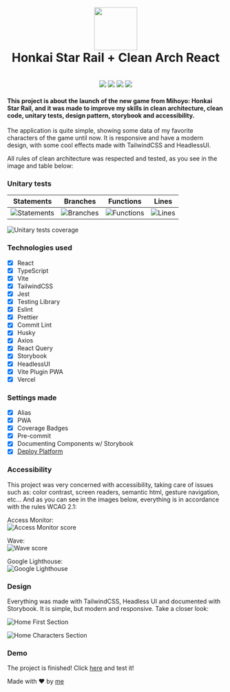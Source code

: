<h1 align="center">
  <img src="https://play-lh.googleusercontent.com/AsaeL9oWkGdjyDNwbmzsaYY_WxdPrmQVGUfgfzL4mhJteC1X3HdLib9bafnXaYr3WB8=w240-h480-rw" width="100">
  <br>
  Honkai Star Rail + Clean Arch React
</h1>

<p align="center">
  <br>
  <img src="https://img.shields.io/github/languages/top/LeoHPC/honkai-star-rail-clean-react">
  <img src="https://img.shields.io/github/issues/LeoHPC/honkai-star-rail-clean-react">
  <img src="https://img.shields.io/github/forks/LeoHPC/honkai-star-rail-clean-react">
  <img src="https://img.shields.io/github/stars/LeoHPC/honkai-star-rail-clean-react">
</p>

#### This project is about the launch of the new game from Mihoyo: Honkai Star Rail, and it was made to improve my skills in clean architecture, clean code, unitary tests, design pattern, storybook and accessibility.

The application is quite simple, showing some data of my favorite characters of the game until now. It is responsive and have a modern design, with some cool effects made with TailwindCSS and HeadlessUI.

All rules of clean architecture was respected and tested, as you see in the image and table below:

### Unitary tests

|                                        Statements                                        |                                       Branches                                       |                                       Functions                                        |                                     Lines                                      |
| :--------------------------------------------------------------------------------------: | :----------------------------------------------------------------------------------: | :------------------------------------------------------------------------------------: | :----------------------------------------------------------------------------: |
| ![Statements](https://img.shields.io/badge/statements-100%25-brightgreen.svg?style=flat) | ![Branches](https://img.shields.io/badge/branches-100%25-brightgreen.svg?style=flat) | ![Functions](https://img.shields.io/badge/functions-100%25-brightgreen.svg?style=flat) | ![Lines](https://img.shields.io/badge/lines-100%25-brightgreen.svg?style=flat) |

![Unitary tests coverage](https://gcdnb.pbrd.co/images/MXhRJ3AR4tIp.png?o=1 "Unitary tests coverage")

### Technologies used

- [x] React
- [x] TypeScript
- [x] Vite
- [x] TailwindCSS
- [x] Jest
- [x] Testing Library
- [x] Eslint
- [x] Prettier
- [x] Commit Lint
- [x] Husky
- [x] Axios
- [x] React Query
- [x] Storybook
- [x] HeadlessUI
- [x] Vite Plugin PWA
- [x] Vercel

### Settings made

- [x] Alias
- [x] PWA
- [x] Coverage Badges
- [x] Pre-commit
- [x] Documenting Components w/ Storybook
- [x] [Deploy Platform](https://honkai-star-rail-clean-react.vercel.app/)

### Accessibility

This project was very concerned with accessibility, taking care of issues such as: color contrast, screen readers, semantic html, gesture navigation, etc... And as you can see in the images below, everything is in accordance with the rules WCAG 2.1:

Access Monitor:<br />
![Access Monitor score](https://gcdnb.pbrd.co/images/YG0YjoqDdZvB.png?o=1 "Access Monitor score")

Wave:<br />
![Wave score](https://gcdnb.pbrd.co/images/uRHYvElmrDUz.png?o=1 "Wave score")

Google Lighthouse:<br />
![Google Lighthouse](https://gcdnb.pbrd.co/images/wAuCiTO7wPtw.png?o=1 "Google Lighthouse")

### Design

Everything was made with TailwindCSS, Headless UI and documented with Storybook. It is simple, but modern and responsive. Take a closer look:

![Home First Section](https://gcdnb.pbrd.co/images/BwpoC3k7Vt3c.png?o=1 "Home First Section")

![Home Characters Section](https://gcdnb.pbrd.co/images/Ob9UvM1L4eXn.png?o=1 "Home Characters Section")

### Demo

The project is finished! Click [here](https://honkai-star-rail-clean-react.vercel.app/) and test it!

Made with :heart: by [me](https://www.linkedin.com/in/leonardo-henrique-33a3ab210/)